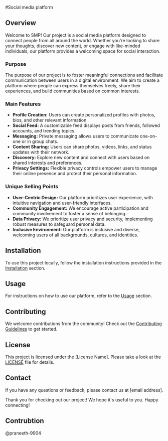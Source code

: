 #Social media platform

## Overview

Welcome to SMP! Our project is a social media platform designed to connect people from all around the world. Whether you're looking to share your thoughts, discover new content, or engage with like-minded individuals, our platform provides a welcoming space for social interaction.

### Purpose

The purpose of our project is to foster meaningful connections and facilitate communication between users in a digital environment. We aim to create a platform where people can express themselves freely, share their experiences, and build communities based on common interests.

### Main Features

- **Profile Creation:** Users can create personalized profiles with photos, bios, and other relevant information.
- **Social Feed:** A customizable feed displays posts from friends, followed accounts, and trending topics.
- **Messaging:** Private messaging allows users to communicate one-on-one or in group chats.
- **Content Sharing:** Users can share photos, videos, links, and status updates with their network.
- **Discovery:** Explore new content and connect with users based on shared interests and preferences.
- **Privacy Settings:** Flexible privacy controls empower users to manage their online presence and protect their personal information.

### Unique Selling Points

- **User-Centric Design:** Our platform prioritizes user experience, with intuitive navigation and user-friendly interfaces.
- **Community Engagement:** We encourage active participation and community involvement to foster a sense of belonging.
- **Data Privacy:** We prioritize user privacy and security, implementing robust measures to safeguard personal data.
- **Inclusive Environment:** Our platform is inclusive and diverse, welcoming users of all backgrounds, cultures, and identities.

## Installation

To use this project locally, follow the installation instructions provided in the [Installation](#installation) section.

## Usage

For instructions on how to use our platform, refer to the [Usage](#usage) section.

## Contributing

We welcome contributions from the community! Check out the [Contributing Guidelines](CONTRIBUTING.md) to get started.

## License

This project is licensed under the [License Name]. Please take a look at the [LICENSE](LICENSE) file for details.

## Contact

If you have any questions or feedback, please contact us at [email address].

Thank you for checking out our project! We hope it's useful to you. Happy connecting!

## Contrubtion 

@praneeth-9904
